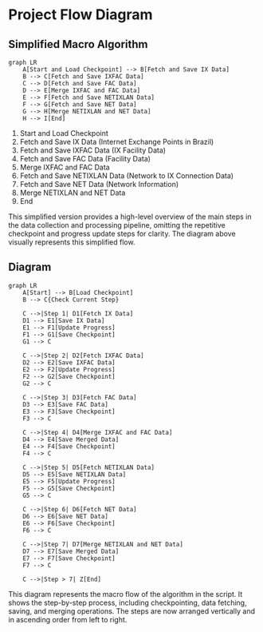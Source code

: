 # Project Flow Diagram

## Simplified Macro Algorithm

```mermaid
graph LR
    A[Start and Load Checkpoint] --> B[Fetch and Save IX Data]
    B --> C[Fetch and Save IXFAC Data]
    C --> D[Fetch and Save FAC Data]
    D --> E[Merge IXFAC and FAC Data]
    E --> F[Fetch and Save NETIXLAN Data]
    F --> G[Fetch and Save NET Data]
    G --> H[Merge NETIXLAN and NET Data]
    H --> I[End]
```

1. Start and Load Checkpoint
2. Fetch and Save IX Data (Internet Exchange Points in Brazil)
3. Fetch and Save IXFAC Data (IX Facility Data)
4. Fetch and Save FAC Data (Facility Data)
5. Merge IXFAC and FAC Data
6. Fetch and Save NETIXLAN Data (Network to IX Connection Data)
7. Fetch and Save NET Data (Network Information)
8. Merge NETIXLAN and NET Data
9. End

This simplified version provides a high-level overview of the main steps in the data collection and processing pipeline, omitting the repetitive checkpoint and progress update steps for clarity. The diagram above visually represents this simplified flow.

## Diagram

```mermaid
graph LR
    A[Start] --> B[Load Checkpoint]
    B --> C{Check Current Step}
    
    C -->|Step 1| D1[Fetch IX Data]
    D1 --> E1[Save IX Data]
    E1 --> F1[Update Progress]
    F1 --> G1[Save Checkpoint]
    G1 --> C
    
    C -->|Step 2| D2[Fetch IXFAC Data]
    D2 --> E2[Save IXFAC Data]
    E2 --> F2[Update Progress]
    F2 --> G2[Save Checkpoint]
    G2 --> C
    
    C -->|Step 3| D3[Fetch FAC Data]
    D3 --> E3[Save FAC Data]
    E3 --> F3[Save Checkpoint]
    F3 --> C
    
    C -->|Step 4| D4[Merge IXFAC and FAC Data]
    D4 --> E4[Save Merged Data]
    E4 --> F4[Save Checkpoint]
    F4 --> C
    
    C -->|Step 5| D5[Fetch NETIXLAN Data]
    D5 --> E5[Save NETIXLAN Data]
    E5 --> F5[Update Progress]
    F5 --> G5[Save Checkpoint]
    G5 --> C
    
    C -->|Step 6| D6[Fetch NET Data]
    D6 --> E6[Save NET Data]
    E6 --> F6[Save Checkpoint]
    F6 --> C
    
    C -->|Step 7| D7[Merge NETIXLAN and NET Data]
    D7 --> E7[Save Merged Data]
    E7 --> F7[Save Checkpoint]
    F7 --> C
    
    C -->|Step > 7| Z[End]
```

This diagram represents the macro flow of the algorithm in the script. It shows the step-by-step process, including checkpointing, data fetching, saving, and merging operations. The steps are now arranged vertically and in ascending order from left to right.

